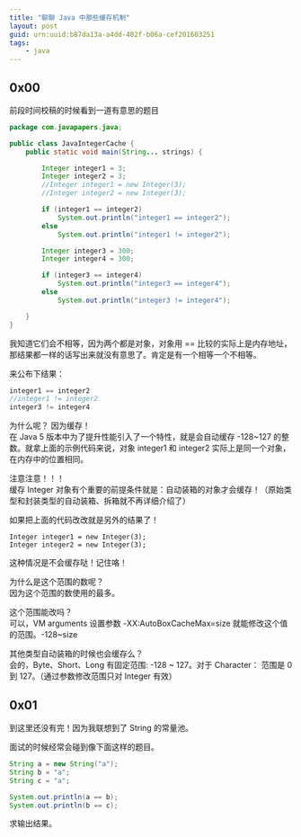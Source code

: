 ```yaml
---
title: "聊聊 Java 中那些缓存机制"
layout: post
guid: urn:uuid:b87da13a-a4dd-402f-b06a-cef201603251
tags:
    - java
---
```


## 0x00

前段时间校稿的时候看到一道有意思的题目

```java
package com.javapapers.java;

public class JavaIntegerCache {
    public static void main(String... strings) {

        Integer integer1 = 3;
        Integer integer2 = 3;
        //Integer integer1 = new Integer(3);
        //Integer integer2 = new Integer(3);

        if (integer1 == integer2)
            System.out.println("integer1 == integer2");
        else
            System.out.println("integer1 != integer2");

        Integer integer3 = 300;
        Integer integer4 = 300;

        if (integer3 == integer4)
            System.out.println("integer3 == integer4");
        else
            System.out.println("integer3 != integer4");

    }
}
```

我知道它们会不相等，因为两个都是对象，对象用 == 比较的实际上是内存地址，那结果都一样的话写出来就没有意思了。肯定是有一个相等一个不相等。

来公布下结果：

```java
integer1 == integer2
//integer1 != integer2
integer3 != integer4
```
为什么呢？
因为缓存！  
在 Java 5 版本中为了提升性能引入了一个特性，就是会自动缓存 -128~127 的整数。就拿上面的示例代码来说，对象 integer1 和 integer2 实际上是同一个对象，在内存中的位置相同。

注意注意！！！  
缓存 Integer 对象有个重要的前提条件就是：自动装箱的对象才会缓存！（原始类型和封装类型的自动装箱、拆箱就不再详细介绍了）

如果把上面的代码改改就是另外的结果了！

```
Integer integer1 = new Integer(3);
Integer integer2 = new Integer(3);
```

这种情况是不会缓存哒！记住咯！

为什么是这个范围的数呢？  
因为这个范围的数使用的最多。

这个范围能改吗？  
可以，VM arguments 设置参数 -XX:AutoBoxCacheMax=size 就能修改这个值的范围。-128~size

其他类型自动装箱的时候也会缓存么？  
会的，Byte、Short、Long 有固定范围: -128 ~ 127。对于 Character： 范围是 0 到 127。（通过参数修改范围只对 Integer 有效）

## 0x01 ##
到这里还没有完！因为我联想到了 String 的常量池。  

面试的时候经常会碰到像下面这样的题目。  
```java
String a = new String("a");
String b = "a";
String c = "a";

System.out.println(a == b);
System.out.println(b == c);
```  
求输出结果。

